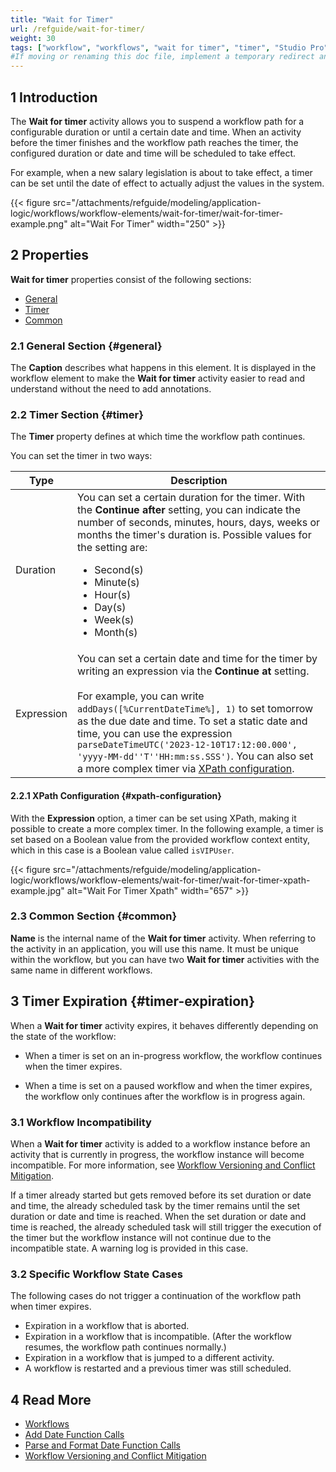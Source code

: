 ```yaml
---
title: "Wait for Timer"
url: /refguide/wait-for-timer/
weight: 30
tags: ["workflow", "workflows", "wait for timer", "timer", "Studio Pro"]
#If moving or renaming this doc file, implement a temporary redirect and let the respective team know they should update the URL in the product. See Mapping to Products for more details.
---
```


## 1 Introduction

The **Wait for timer** activity allows you to suspend a workflow path for a configurable duration or until a certain date and time. When an activity before the timer finishes and the workflow path reaches the timer, the configured duration or date and time will be scheduled to take effect.

For example, when a new salary legislation is about to take effect, a timer can be set until the date of effect to actually adjust the values in the system.

{{< figure src="/attachments/refguide/modeling/application-logic/workflows/workflow-elements/wait-for-timer/wait-for-timer-example.png" alt="Wait For Timer" width="250" >}}

## 2 Properties

**Wait for timer** properties consist of the following sections:

* [General](#general)
* [Timer](#timer)
* [Common](#common)

### 2.1 General Section {#general}

The **Caption** describes what happens in this element. It is displayed in the workflow element to make the **Wait for timer** activity easier to read and understand without the need to add annotations.

### 2.2 Timer Section {#timer}

The **Timer** property defines at which time the workflow path continues. 

You can set the timer in two ways:

| Type | Description |
| --- | --- |
| Duration | You can set a certain duration for the timer. With the **Continue after** setting, you can indicate the number of seconds, minutes, hours, days, weeks or months the timer's duration is. Possible values for the setting are:<br /><ul><li>Second(s)</li><li>Minute(s)</li><li>Hour(s)</li><li>Day(s)</li><li>Week(s)</li><li>Month(s)</li> </ul> |
| Expression | You can set a certain date and time for the timer by writing an expression via the **Continue at** setting.<br><br>For example, you can write `addDays([%CurrentDateTime%], 1)` to set tomorrow as the due date and time. To set a static date and time, you can use the expression `parseDateTimeUTC('2023-12-10T17:12:00.000', 'yyyy-MM-dd''T''HH:mm:ss.SSS')`. You can also set a more complex timer via [XPath configuration](#xpath-configuration).|

#### 2.2.1 XPath Configuration {#xpath-configuration}

With the **Expression** option, a timer can be set using XPath, making it possible to create a more complex timer. In the following example, a timer is set based on a Boolean value from the provided workflow context entity, which in this case is a Boolean value called `isVIPUser`.

{{< figure src="/attachments/refguide/modeling/application-logic/workflows/workflow-elements/wait-for-timer/wait-for-timer-xpath-example.jpg" alt="Wait For Timer Xpath" width="657" >}}

### 2.3 Common Section {#common}

**Name** is the internal name of the **Wait for timer** activity. When referring to the activity in an application, you will use this name. It must be unique within the workflow, but you can have two **Wait for timer** activities with the same name in different workflows.

## 3 Timer Expiration {#timer-expiration}

When a **Wait for timer** activity expires, it behaves differently depending on the state of the workflow:

* When a timer is set on an in-progress workflow, the workflow continues when the timer expires.

* When a time is set on a paused workflow and when the timer expires, the workflow only continues after the workflow is in progress again.

### 3.1 Workflow Incompatibility

When a **Wait for timer** activity is added to a workflow instance before an activity that is currently in progress, the workflow instance will become incompatible. For more information, see [Workflow Versioning and Conflict Mitigation](/refguide/workflow-versioning).

If a timer already started but gets removed before its set duration or date and time, the already scheduled task by the timer remains until the set duration or date and time is reached. When the set duration or date and time is reached, the already scheduled task will still trigger the execution of the timer but the workflow instance will not continue due to the incompatible state. A warning log is provided in this case.

### 3.2 Specific Workflow State Cases

The following cases do not trigger a continuation of the workflow path when timer expires.

* Expiration in a workflow that is aborted.
* Expiration in a workflow that is incompatible. (After the workflow resumes, the workflow path continues normally.)
* Expiration in a workflow that is jumped to a different activity. 
* A workflow is restarted and a previous timer was still scheduled.

## 4 Read More

* [Workflows](/refguide/workflows/)
* [Add Date Function Calls](/refguide/add-date-function-calls/)
* [Parse and Format Date Function Calls](/refguide/parse-and-format-date-function-calls/)
* [Workflow Versioning and Conflict Mitigation](/refguide/workflow-versioning)
